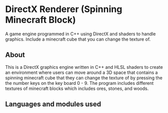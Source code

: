 <h1>DirectX Renderer (Spinning Minecraft Block)</h1>

<p>A game engine programmed in C++ using DirectX and shaders to handle graphics. Include a minecraft cube that you can change the texture of.</p>

<h2>About</h2>
<p>
  This is a DirectX graphics engine written in C++ and HLSL shaders to create an environment where users can move around a 3D space that contains a spinning minecraft cube that they can change the texture of by pressing the the number keys on the key board 0 - 9. The program includes different textures of minecraft blocks which includes ores, stones, and woods. 
</p>

<h2>Languages and modules used</h2>
<div align="start">
  <img src="">
</div>
